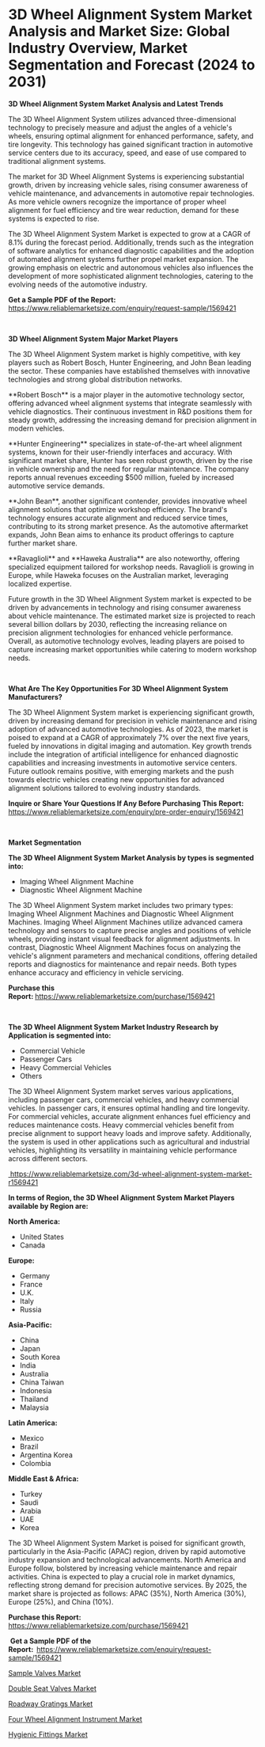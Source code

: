 <p><h1>3D Wheel Alignment System Market Analysis and Market Size: Global Industry Overview, Market Segmentation and Forecast (2024 to 2031)</h1></p><p><strong>3D Wheel Alignment System Market Analysis and Latest Trends</strong></p>
<p><p>The 3D Wheel Alignment System utilizes advanced three-dimensional technology to precisely measure and adjust the angles of a vehicle's wheels, ensuring optimal alignment for enhanced performance, safety, and tire longevity. This technology has gained significant traction in automotive service centers due to its accuracy, speed, and ease of use compared to traditional alignment systems.</p><p>The market for 3D Wheel Alignment Systems is experiencing substantial growth, driven by increasing vehicle sales, rising consumer awareness of vehicle maintenance, and advancements in automotive repair technologies. As more vehicle owners recognize the importance of proper wheel alignment for fuel efficiency and tire wear reduction, demand for these systems is expected to rise. </p><p>The 3D Wheel Alignment System Market is expected to grow at a CAGR of 8.1% during the forecast period. Additionally, trends such as the integration of software analytics for enhanced diagnostic capabilities and the adoption of automated alignment systems further propel market expansion. The growing emphasis on electric and autonomous vehicles also influences the development of more sophisticated alignment technologies, catering to the evolving needs of the automotive industry.</p></p>
<p><strong>Get a Sample PDF of the Report:&nbsp;</strong> <a href="https://www.reliablemarketsize.com/enquiry/request-sample/1569421?utm_campaign=1140&utm_medium=2&utm_source=Github&utm_content=ia&utm_term=14102024&utm_id=3d-wheel-alignment-system">https://www.reliablemarketsize.com/enquiry/request-sample/1569421</a></p>
<p>&nbsp;</p>
<p><strong>3D Wheel Alignment System Major Market Players</strong></p>
<p><p>The 3D Wheel Alignment System market is highly competitive, with key players such as Robert Bosch, Hunter Engineering, and John Bean leading the sector. These companies have established themselves with innovative technologies and strong global distribution networks.</p><p>**Robert Bosch** is a major player in the automotive technology sector, offering advanced wheel alignment systems that integrate seamlessly with vehicle diagnostics. Their continuous investment in R&D positions them for steady growth, addressing the increasing demand for precision alignment in modern vehicles.</p><p>**Hunter Engineering** specializes in state-of-the-art wheel alignment systems, known for their user-friendly interfaces and accuracy. With significant market share, Hunter has seen robust growth, driven by the rise in vehicle ownership and the need for regular maintenance. The company reports annual revenues exceeding $500 million, fueled by increased automotive service demands.</p><p>**John Bean**, another significant contender, provides innovative wheel alignment solutions that optimize workshop efficiency. The brand's technology ensures accurate alignment and reduced service times, contributing to its strong market presence. As the automotive aftermarket expands, John Bean aims to enhance its product offerings to capture further market share.</p><p>**Ravaglioli** and **Haweka Australia** are also noteworthy, offering specialized equipment tailored for workshop needs. Ravaglioli is growing in Europe, while Haweka focuses on the Australian market, leveraging localized expertise.</p><p>Future growth in the 3D Wheel Alignment System market is expected to be driven by advancements in technology and rising consumer awareness about vehicle maintenance. The estimated market size is projected to reach several billion dollars by 2030, reflecting the increasing reliance on precision alignment technologies for enhanced vehicle performance. Overall, as automotive technology evolves, leading players are poised to capture increasing market opportunities while catering to modern workshop needs.</p></p>
<p>&nbsp;</p>
<p><strong>What Are The Key Opportunities For 3D Wheel Alignment System Manufacturers?</strong></p>
<p><p>The 3D Wheel Alignment System market is experiencing significant growth, driven by increasing demand for precision in vehicle maintenance and rising adoption of advanced automotive technologies. As of 2023, the market is poised to expand at a CAGR of approximately 7% over the next five years, fueled by innovations in digital imaging and automation. Key growth trends include the integration of artificial intelligence for enhanced diagnostic capabilities and increasing investments in automotive service centers. Future outlook remains positive, with emerging markets and the push towards electric vehicles creating new opportunities for advanced alignment solutions tailored to evolving industry standards.</p></p>
<p><strong>Inquire or Share Your Questions If Any Before Purchasing This Report:</strong> <a href="https://www.reliablemarketsize.com/enquiry/pre-order-enquiry/1569421?utm_campaign=1140&utm_medium=2&utm_source=Github&utm_content=ia&utm_term=14102024&utm_id=3d-wheel-alignment-system">https://www.reliablemarketsize.com/enquiry/pre-order-enquiry/1569421</a></p>
<p>&nbsp;</p>
<p><strong>Market Segmentation</strong></p>
<p><strong>The 3D Wheel Alignment System Market Analysis by types is segmented into:</strong></p>
<p><ul><li>Imaging Wheel Alignment Machine</li><li>Diagnostic Wheel Alignment Machine</li></ul></p>
<p><p>The 3D Wheel Alignment System market includes two primary types: Imaging Wheel Alignment Machines and Diagnostic Wheel Alignment Machines. Imaging Wheel Alignment Machines utilize advanced camera technology and sensors to capture precise angles and positions of vehicle wheels, providing instant visual feedback for alignment adjustments. In contrast, Diagnostic Wheel Alignment Machines focus on analyzing the vehicle's alignment parameters and mechanical conditions, offering detailed reports and diagnostics for maintenance and repair needs. Both types enhance accuracy and efficiency in vehicle servicing.</p></p>
<p><strong>Purchase this Report:&nbsp;</strong><a href="https://www.reliablemarketsize.com/purchase/1569421?utm_campaign=1140&utm_medium=2&utm_source=Github&utm_content=ia&utm_term=14102024&utm_id=3d-wheel-alignment-system">https://www.reliablemarketsize.com/purchase/1569421</a></p>
<p>&nbsp;</p>
<p><strong>The 3D Wheel Alignment System Market Industry Research by Application is segmented into:</strong></p>
<p><ul><li>Commercial Vehicle</li><li>Passenger Cars</li><li>Heavy Commercial Vehicles</li><li>Others</li></ul></p>
<p><p>The 3D Wheel Alignment System market serves various applications, including passenger cars, commercial vehicles, and heavy commercial vehicles. In passenger cars, it ensures optimal handling and tire longevity. For commercial vehicles, accurate alignment enhances fuel efficiency and reduces maintenance costs. Heavy commercial vehicles benefit from precise alignment to support heavy loads and improve safety. Additionally, the system is used in other applications such as agricultural and industrial vehicles, highlighting its versatility in maintaining vehicle performance across different sectors.</p></p>
<p><a href="https://www.reliablemarketsize.com/3d-wheel-alignment-system-market-r1569421?utm_campaign=1140&utm_medium=2&utm_source=Github&utm_content=ia&utm_term=14102024&utm_id=3d-wheel-alignment-system">&nbsp;https://www.reliablemarketsize.com/3d-wheel-alignment-system-market-r1569421</a></p>
<p><strong>In terms of Region, the 3D Wheel Alignment System Market Players available by Region are:</strong></p>
<p>
    <p> <strong> North America: </strong>
        <ul>
            <li>United States</li>
            <li>Canada</li>
        </ul>
        </p> 
    <p> <strong> Europe: </strong>
        <ul>
            <li>Germany</li>
            <li>France</li>
            <li>U.K.</li>
            <li>Italy</li>
            <li>Russia</li>
        </ul>
        </p> 
    <p> <strong> Asia-Pacific: </strong>
        <ul>
            <li>China</li>
            <li>Japan</li>
            <li>South Korea</li>
            <li>India</li>
            <li>Australia</li>
            <li>China Taiwan</li>
            <li>Indonesia</li>
            <li>Thailand</li>
            <li>Malaysia</li>
        </ul>
        </p> 
    <p> <strong> Latin America: </strong>
        <ul>
            <li>Mexico</li>
            <li>Brazil</li>
            <li>Argentina Korea</li>
            <li>Colombia</li>
        </ul>
        </p> 
    <p> <strong> Middle East & Africa: </strong>
        <ul>
            <li>Turkey</li>
            <li>Saudi</li>
            <li>Arabia</li>
            <li>UAE</li>
            <li>Korea</li>
        </ul>
    </p>
    </p>
<p><p>The 3D Wheel Alignment System Market is poised for significant growth, particularly in the Asia-Pacific (APAC) region, driven by rapid automotive industry expansion and technological advancements. North America and Europe follow, bolstered by increasing vehicle maintenance and repair activities. China is expected to play a crucial role in market dynamics, reflecting strong demand for precision automotive services. By 2025, the market share is projected as follows: APAC (35%), North America (30%), Europe (25%), and China (10%).</p></p>
<p><strong>Purchase this Report: </strong><a href="https://www.reliablemarketsize.com/purchase/1569421?utm_campaign=1140&utm_medium=2&utm_source=Github&utm_content=ia&utm_term=14102024&utm_id=3d-wheel-alignment-system">https://www.reliablemarketsize.com/purchase/1569421</a></p>
<p>&nbsp;<strong>Get a Sample PDF of the Report:&nbsp;&nbsp;</strong><a href="https://www.reliablemarketsize.com/enquiry/request-sample/1569421?utm_campaign=1140&utm_medium=2&utm_source=Github&utm_content=ia&utm_term=14102024&utm_id=3d-wheel-alignment-system">https://www.reliablemarketsize.com/enquiry/request-sample/1569421</a></p>
<p><strong></strong></p>
<p><p><a href="https://www.linkedin.com/pulse/sample-valves-market-investigation-industry-evolution-forecast-4n9ec?utm_campaign=1140&utm_medium=2&utm_source=Github&utm_content=ia&utm_term=14102024&utm_id=3d-wheel-alignment-system">Sample Valves Market</a></p><p><a href="https://www.linkedin.com/pulse/global-double-seat-valves-market-share-growth-opportunities-ztnyc?utm_campaign=1140&utm_medium=2&utm_source=Github&utm_content=ia&utm_term=14102024&utm_id=3d-wheel-alignment-system">Double Seat Valves Market</a></p><p><a href="https://www.linkedin.com/pulse/future-roadway-gratings-market-global-forecast-trends-2024-dacye?trk=public_post_embed_feed-article-content&utm_campaign=1140&utm_medium=2&utm_source=Github&utm_content=ia&utm_term=14102024&utm_id=3d-wheel-alignment-system">Roadway Gratings Market</a></p><p><a href="https://github.com/AKSHATREPORTPRIME/Market-Research-Report-List-6/blob/main/four-wheel-alignment-instrument-market.md?utm_campaign=1140&utm_medium=2&utm_source=Github&utm_content=ia&utm_term=14102024&utm_id=3d-wheel-alignment-system">Four Wheel Alignment Instrument Market</a></p><p><a href="https://www.linkedin.com/pulse/hygienic-fittings-market-evolution-key-trends-regional-sc8mc?utm_campaign=1140&utm_medium=2&utm_source=Github&utm_content=ia&utm_term=14102024&utm_id=3d-wheel-alignment-system">Hygienic Fittings Market</a></p></p>